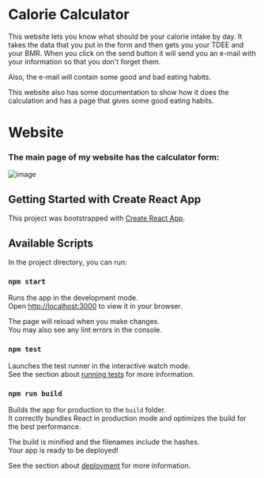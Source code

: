 # Calorie Calculator


This website lets you know what should be your calorie intake by day. It takes the data that you put in the form and then gets you your TDEE and your BMR. When you click on the send button it will send you an e-mail with your information so that you don't forget them. 

Also, the e-mail will contain some good and bad eating habits.

This website also has some documentation to show how it does the calculation and has a page that gives some good eating habits. 

# Website
### The main page of my website has the calculator form: 
![image](https://github.com/user-attachments/assets/f4b4ea00-22dc-4b20-8b35-c676aadd166a)

## Getting Started with Create React App

This project was bootstrapped with [Create React App](https://github.com/facebook/create-react-app).

## Available Scripts

In the project directory, you can run:

### `npm start`

Runs the app in the development mode.\
Open [http://localhost:3000](http://localhost:3000) to view it in your browser.

The page will reload when you make changes.\
You may also see any lint errors in the console.

### `npm test`

Launches the test runner in the interactive watch mode.\
See the section about [running tests](https://facebook.github.io/create-react-app/docs/running-tests) for more information.

### `npm run build`

Builds the app for production to the `build` folder.\
It correctly bundles React in production mode and optimizes the build for the best performance.

The build is minified and the filenames include the hashes.\
Your app is ready to be deployed!

See the section about [deployment](https://facebook.github.io/create-react-app/docs/deployment) for more information.
